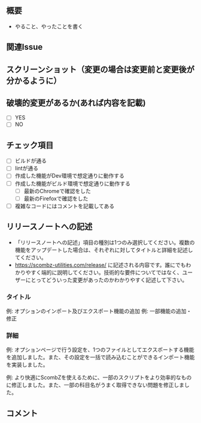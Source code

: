 ## 概要

- やること、やったことを書く

## 関連Issue

## スクリーンショット（変更の場合は変更前と変更後が分かるように）

## 破壊的変更があるか(あれば内容を記載)

- [ ] YES
- [ ] NO

## チェック項目

- [ ] ビルドが通る
- [ ] lintが通る
- [ ] 作成した機能がDev環境で想定通りに動作する
- [ ] 作成した機能がビルド環境で想定通りに動作する
  - [ ] 最新のChromeで確認をした
  - [ ] 最新のFirefoxで確認をした
- [ ] 複雑なコードにはコメントを記載してある

## リリースノートへの記述

- 「リリースノートへの記述」項目の種別は1つのみ選択してください。複数の機能をアップデートした場合は、それぞれに対してタイトルと詳細を記述してください。
- https://scombz-utilities.com/release/ に記述される内容です。誰にでもわかりやすく端的に説明してください。技術的な要件についてではなく、ユーザーにとってどういった変更があったのかわかりやすく記述して下さい。

### タイトル

例: オプションのインポート及びエクスポート機能の追加
例: 一部機能の追加・修正

### 詳細

例: オプションページで行う設定を、1つのファイルとしてエクスポートする機能を追加しました。また、その設定を一括で読み込むことができるインポート機能を実装しました。

例: より快適にScombZを使えるために、一部のスクリプトをより効率的なものに修正しました。また、一部の科目名がうまく取得できない問題を修正しました。

## コメント
